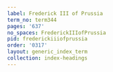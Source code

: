 ```yaml
---
label: Frederick III of Prussia
term_no: term344
pages: '637'
no_spaces: FrederickIIIofPrussia
pid: frederickiiiofprussia
order: '0317'
layout: generic_index_term
collection: index-headings
---
```

